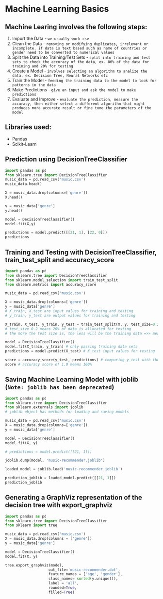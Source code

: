 # Machine Learning Basics

## Machine Learing involves the following steps:

1. Import the Data - `we usually work csv`
2. Clean the Data - `removing or modifying duplicates, irrelevant or incomplete. if data is text based such as name of countries or gender need to be converted to numerical values`
3. Split the Data into Training/Test Sets - `split into training and test sets to check the accuracy of the data, ex. 80% of the data for training and 20% for testing`
4. Create a Model - `involves selecting an algorithm to analize the data. ex. Decision Tree, Neural Networks etc`
5. Train the Model - `feeding the training data to the model to look for patterns in the data`
6. Make Predictions - `give an input and ask the model to make predictions`
7. Evaluate and Improve - `evaluate the prediction, measure the accuracy, then either select a different algorithm that might produces more accurate result or fine tune the parameters of the model`

## Libraries used:

- Pandas
- Scikit-Learn

## Prediction using DecisionTreeClassifier

```python
import pandas as pd
from sklearn.tree import DecisionTreeClassifier
music_data = pd.read_csv('music.csv')
music_data.head()

X = music_data.drop(columns=['genre'])
X.head()

y = music_data['genre']
y.head()

model = DecisionTreeClassifier()
model.fit(X,y)

predictions = model.predict([[21, 1], [22, 0]])
predictions
```

## Training and Testing with DecisionTreeClassifier, train_test_split and accuracy_score

```python
import pandas as pd
from sklearn.tree import DecisionTreeClassifier
from sklearn.model_selection import train_test_split
from sklearn.metrics import accuracy_score

music_data = pd.read_csv('music.csv')

X = music_data.drop(columns=['genre'])
y = music_data['genre']
# X_train, X_test are input values for training and testing
# y_train, y_test are output values for training and testing

X_train, X_test, y_train, y_test = train_test_split(X, y, test_size=0.2)
# test_size 0.2 means 20% of data is allocated for testing
# the more the test size is, the less will be the training data =>> means less accuracy

model = DecisionTreeClassifier()
model.fit(X_train, y_train) # only passing training data sets
predictions = model.predict(X_test) # X_test input values for testing

score = accuracy_score(y_test, predictions) # comparing y_test with the predictions we got from the model.predict
score # accuracy score of 1.0 means 100%
```

## Saving Machine Learning Model with joblib (`Note: joblib has been deprecated`)

```python
import pandas as pd
from sklearn.tree import DecisionTreeClassifier
from sklearn.externals import joblib
# joblib object has methods for loading and saving models

music_data = pd.read_csv('music.csv')
X = music_data.drop(columns=['genre'])
y = music_data['genre']

model = DecisionTreeClassifier()
model.fit(X, y)

# predictions = model.predict([[21, 1]])

joblib.dump(model, 'music-recommender.joblib')

loaded_model = joblib.load('music-recommender.joblib')

prediction_joblib = loaded_model.predict([[21, 1]])
prediction_joblib
```

## Generating a GraphViz representation of the decision tree with export_graphviz

```python
import pandas as pd
from sklearn.tree import DecisionTreeClassifier
from sklearn import tree

music_data = pd.read_csv('music.csv')
X = music_data.drop(columns = ['genre'])
y = music_data['genre']

model = DecisionTreeClassifier()
model.fit(X, y)

tree.export_graphviz(model,
                    out_file='music-recommender.dot',
                    feature_names = ['age', 'gender'],
                    class_names= sorted(y.unique()),
                    label = 'all',
                    rounded=True,
                    filled=True)
```
